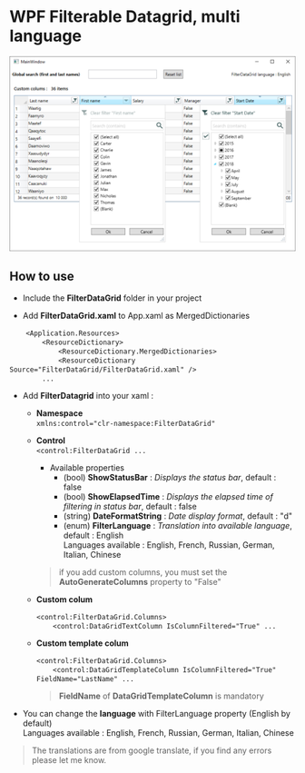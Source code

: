 <!--
Edited
https://dillinger.io/
-->

# WPF Filterable Datagrid, multi language
![datagrid image demo](datagridFilter.png)

## How to use
 - Include the **FilterDataGrid** folder in your project   

 - Add **FilterDataGrid.xaml** to App.xaml as MergedDictionaries   
```
    <Application.Resources>
        <ResourceDictionary>
            <ResourceDictionary.MergedDictionaries>
	    	<ResourceDictionary Source="FilterDataGrid/FilterDataGrid.xaml" />
		...
```  
   
 - Add **FilterDatagrid** into your xaml :   
 
      - **Namespace**      
		`xmlns:control="clr-namespace:FilterDataGrid"`
	  - **Control**   
		`<control:FilterDataGrid ...`   
		- Available properties
		  - (bool) **ShowStatusBar**      : *Displays the status bar*, default : false
		  - (bool) **ShowElapsedTime**    : *Displays the elapsed time of filtering in status bar*, default : false
		  - (string) **DateFormatString** : *Date display format*, default : "d"
		  - (enum) **FilterLanguage**     : *Translation into available language*, default : English   
		  Languages available : English, French, Russian, German, Italian, Chinese   
		> if you add custom columns, you must set the **AutoGenerateColumns** property to "False"  
		
	  - **Custom colum**   
		```
		<control:FilterDataGrid.Columns>   
		    <control:DataGridTextColumn IsColumnFiltered="True" ...
		```
	  - **Custom template colum**   
		```
		<control:FilterDataGrid.Columns>   
		    <control:DataGridTemplateColumn IsColumnFiltered="True" FieldName="LastName" ...
		```
		> **FieldName** of **DataGridTemplateColumn** is mandatory   
 - You can change the **language** with FilterLanguage property (English by default)   
   		Languages available : English, French, Russian, German, Italian, Chinese
> The translations are from google translate, if you find any errors please let me know.
